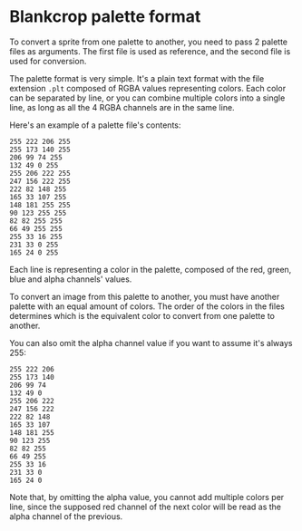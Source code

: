 # Blankcrop palette format

To convert a sprite from one palette to another, you need to pass 2 palette files as arguments. The first file is used as reference, and the second file is used for conversion.

The palette format is very simple. It's a plain text format with the file extension `.plt` composed of RGBA values representing colors. Each color can be separated by line, or you can combine multiple colors into a single line, as long as all the 4 RGBA channels are in the same line.

Here's an example of a palette file's contents:

```
255 222 206 255
255 173 140 255
206 99 74 255
132 49 0 255
255 206 222 255
247 156 222 255
222 82 148 255
165 33 107 255
148 181 255 255
90 123 255 255
82 82 255 255
66 49 255 255
255 33 16 255
231 33 0 255
165 24 0 255
```

Each line is representing a color in the palette, composed of the red, green, blue and alpha channels' values.

To convert an image from this palette to another, you must have another palette with an equal amount of colors. The order of the colors in the files determines which is the equivalent color to convert from one palette to another.

You can also omit the alpha channel value if you want to assume it's always 255:

```
255 222 206
255 173 140
206 99 74
132 49 0
255 206 222
247 156 222
222 82 148
165 33 107
148 181 255
90 123 255
82 82 255
66 49 255
255 33 16
231 33 0
165 24 0
```

Note that, by omitting the alpha value, you cannot add multiple colors per line, since the supposed red channel of the next color will be read as the alpha channel of the previous.
